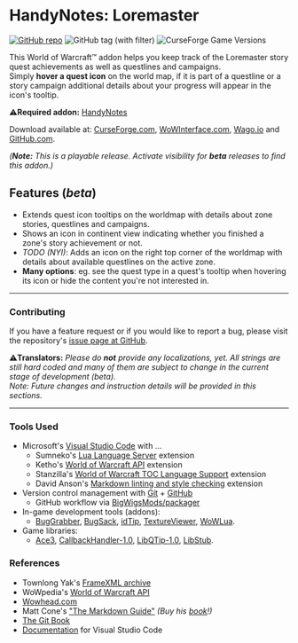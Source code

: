 # HandyNotes: Loremaster

[![GitHub repo](https://img.shields.io/badge/repo-wow--handynotes--loremaster-gray?logo=github&color=%2324292E)](https://github.com/erglo/wow-handynotes-loremaster/ "Repo on GitHub")
![GitHub tag (with filter)](https://img.shields.io/github/v/tag/erglo/wow-handynotes-loremaster?logo=github&label=latest&color=brightgreen)
![CurseForge Game Versions](https://img.shields.io/curseforge/game-versions/461804?logo=battle.net&label=WoW-retail&color=%23148EFF)

This World of Warcraft™ addon helps you keep track of the Loremaster story quest achievements as well as questlines and campaigns.  
Simply **hover a quest icon** on the world map, if it is part of a questline or a story campaign additional details about your progress will appear in the icon's tooltip.

⚠️**Required addon:** [HandyNotes](https://www.curseforge.com/wow/addons/handynotes "Visit CurseForge.com")

Download available at:
[CurseForge.com](https://www.curseforge.com/wow/addons/handynotes-loremaster/files "CurseForge Files"),
[WoWInterface.com](https://www.wowinterface.com/downloads/info26628-HandyNotesLoremaster.html "WoWInterface"),
[Wago.io](https://addons.wago.io/addons/wow-handynotes-loremaster/versions?stability=beta "Wago Releases (beta)") and
[GitHub.com](https://github.com/erglo/wow-handynotes-loremaster/releases "GitHub Releases").  

_(**Note:** This is a playable release. Activate visibility for **beta** releases to find this addon.)_

## Features (_beta_)

* Extends quest icon tooltips on the worldmap with details about zone stories, questlines and campaigns.
* Shows an icon in continent view indicating whether you finished a zone's story achievement or not.
* _TODO (NYI)_: Adds an icon on the right top corner of the worldmap with details about available questlines on the active zone.
* **Many options**: eg. see the quest type in a quest's tooltip when hovering its icon or hide the content you're not interested in.

----

### Contributing

If you have a feature request or if you would like to report a bug, please visit the repository's [issue page at GitHub](https://github.com/erglo/wow-handynotes-loremaster/issues).

⚠️**Translators:** _Please do **not** provide any localizations, yet. All strings are still hard coded and many of them are subject to change in the current stage of development (beta)._  
_Note: Future changes and instruction details will be provided in this sections._

----

### Tools Used

* Microsoft's [Visual Studio Code](https://code.visualstudio.com) with ...
  + Sumneko's [Lua Language Server](https://github.com/LuaLS/lua-language-server) extension
  + Ketho's [World of Warcraft API](https://github.com/Ketho/vscode-wow-api) extension
  + Stanzilla's [World of Warcraft TOC Language Support](https://github.com/Stanzilla/vscode-wow-toc) extension
  + David Anson's [Markdown linting and style checking](https://github.com/DavidAnson/vscode-markdownlint) extension
* Version control management with [Git](https://git-scm.com) + [GitHub](https://github.com/)
  + GitHub workflow via [BigWigsMods/packager](https://github.com/BigWigsMods/packager)
* In-game development tools (addons):
  + [BugGrabber](https://www.curseforge.com/wow/addons/bug-grabber),
    [BugSack](https://www.curseforge.com/wow/addons/bugsack),
    [idTip](https://www.curseforge.com/wow/addons/idtip),
    [TextureViewer](https://www.curseforge.com/wow/addons/textureviewer),
    [WoWLua](https://www.curseforge.com/wow/addons/wowlua).  
* Game libraries:
  + [Ace3](https://www.curseforge.com/wow/addons/ace3),
    [CallbackHandler-1.0](https://www.curseforge.com/wow/addons/callbackhandler),
    [LibQTip-1.0](https://www.curseforge.com/wow/addons/libqtip-1-0),
    [LibStub](https://www.curseforge.com/wow/addons/libstub).

### References

* Townlong Yak's [FrameXML archive](https://www.townlong-yak.com/framexml/live)
* WoWpedia's [World of Warcraft API](https://wowpedia.fandom.com/wiki/World_of_Warcraft_API)
* [Wowhead.com](https://www.wowhead.com)
* Matt Cone's ["The Markdown Guide"](https://www.markdownguide.org)
  *(Buy his [book](https://www.markdownguide.org/book)!)*
* [The Git Book](https://git-scm.com/book)
* [Documentation](https://code.visualstudio.com/docs) for Visual Studio Code
